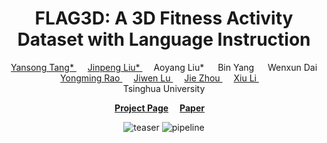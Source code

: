 <div align="center">
<h1>
  FLAG3D: A 3D Fitness Activity Dataset with Language Instruction
</h1>

<div>
    <a href="https://andytang15.github.io/">
        Yansong Tang*
    </a>&emsp;
    <a href="https://moonsliu.github.io/">
        Jinpeng Liu*
    </a>&emsp;
    <!-- </br>Tsinghua University -->
    <a>
        Aoyang Liu*
    </a>&emsp;
    <!-- </br>Tsinghua University -->
    <a>
        Bin Yang
    </a>&emsp;
    <!-- </br>Tsinghua University -->
    <a>
        Wenxun Dai
    </a>&emsp;
    <!-- </br>Tsinghua University -->
    <a href="https://raoyongming.github.io/">
        Yongming Rao
    </a>&emsp;
    <!-- </br>Tsinghua University -->
    <a href="https://scholar.google.com/citations?user=TN8uDQoAAAAJ&hl=en&authuser=1">
        Jiwen Lu
    </a>&emsp;
    <a href="https://scholar.google.com/citations?user=6a79aPwAAAAJ&hl=en&authuser=1">
        Jie Zhou
    </a>&emsp;
      <a href="https://scholar.google.com/citations?hl=zh-CN&user=Xrh1OIUAAAAJ&view_op=list_works&sortby=pubdate">
        Xiu Li
    </a>&emsp;
    <!-- </br>Tsinghua University -->
    </li>&emsp;
    <br>
    Tsinghua University
</div>

<strong><a href='https://andytang15.github.io/FLAG3D/' target='_blank'>Project Page</a></strong>&emsp;
<strong><a href='https://openaccess.thecvf.com/content/CVPR2023/papers/Tang_FLAG3D_A_3D_Fitness_Activity_Dataset_With_Language_Instruction_CVPR_2023_paper.pdf'>Paper</a></strong>&emsp;

![teaser](images/teaser.png)
![pipeline](images/pipeline.png)
